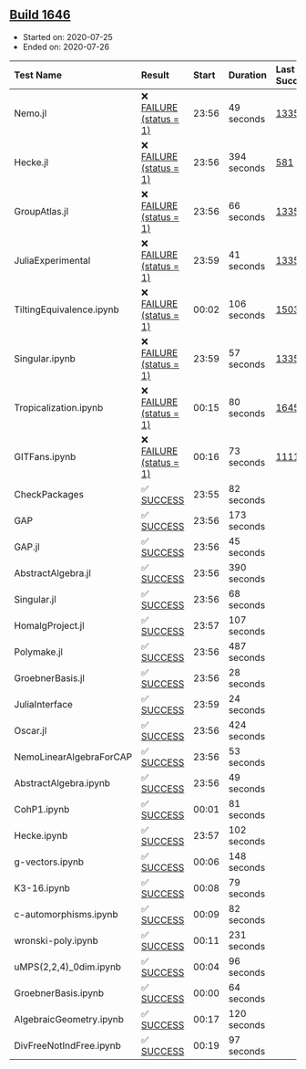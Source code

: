 ## [Build 1646](https://oscarci.mathematik.uni-kl.de/job/oscar-julia-1.4/1646/)

* Started on: 2020-07-25
* Ended on: 2020-07-26

| Test Name    | Result | Start | Duration | Last Success | First Failure |
|:-------------|:-------|:------|:---------|:-------------|:--------------|
| Nemo.jl | ❌ [FAILURE (status = 1)](https://oscarci.mathematik.uni-kl.de/job/oscar-julia-1.4/1646/artifact/logs/build-1646/Nemo.jl.log) | 23:56 | 49 seconds | [1335](https://oscarci.mathematik.uni-kl.de/job/oscar-julia-1.4/1335/) | [1336](https://oscarci.mathematik.uni-kl.de/job/oscar-julia-1.4/1336/) |
| Hecke.jl | ❌ [FAILURE (status = 1)](https://oscarci.mathematik.uni-kl.de/job/oscar-julia-1.4/1646/artifact/logs/build-1646/Hecke.jl.log) | 23:56 | 394 seconds | [581](https://oscarci.mathematik.uni-kl.de/job/oscar-julia-1.4/581/) | [582](https://oscarci.mathematik.uni-kl.de/job/oscar-julia-1.4/582/) |
| GroupAtlas.jl | ❌ [FAILURE (status = 1)](https://oscarci.mathematik.uni-kl.de/job/oscar-julia-1.4/1646/artifact/logs/build-1646/GroupAtlas.jl.log) | 23:56 | 66 seconds | [1335](https://oscarci.mathematik.uni-kl.de/job/oscar-julia-1.4/1335/) | [1336](https://oscarci.mathematik.uni-kl.de/job/oscar-julia-1.4/1336/) |
| JuliaExperimental | ❌ [FAILURE (status = 1)](https://oscarci.mathematik.uni-kl.de/job/oscar-julia-1.4/1646/artifact/logs/build-1646/JuliaExperimental.log) | 23:59 | 41 seconds | [1335](https://oscarci.mathematik.uni-kl.de/job/oscar-julia-1.4/1335/) | [1336](https://oscarci.mathematik.uni-kl.de/job/oscar-julia-1.4/1336/) |
| TiltingEquivalence.ipynb | ❌ [FAILURE (status = 1)](https://oscarci.mathematik.uni-kl.de/job/oscar-julia-1.4/1646/artifact/logs/build-1646/TiltingEquivalence.ipynb.log) | 00:02 | 106 seconds | [1503](https://oscarci.mathematik.uni-kl.de/job/oscar-julia-1.4/1503/) | [1504](https://oscarci.mathematik.uni-kl.de/job/oscar-julia-1.4/1504/) |
| Singular.ipynb | ❌ [FAILURE (status = 1)](https://oscarci.mathematik.uni-kl.de/job/oscar-julia-1.4/1646/artifact/logs/build-1646/Singular.ipynb.log) | 23:59 | 57 seconds | [1335](https://oscarci.mathematik.uni-kl.de/job/oscar-julia-1.4/1335/) | [1336](https://oscarci.mathematik.uni-kl.de/job/oscar-julia-1.4/1336/) |
| Tropicalization.ipynb | ❌ [FAILURE (status = 1)](https://oscarci.mathematik.uni-kl.de/job/oscar-julia-1.4/1646/artifact/logs/build-1646/Tropicalization.ipynb.log) | 00:15 | 80 seconds | [1645](https://oscarci.mathematik.uni-kl.de/job/oscar-julia-1.4/1645/) | [1646](https://oscarci.mathematik.uni-kl.de/job/oscar-julia-1.4/1646/) |
| GITFans.ipynb | ❌ [FAILURE (status = 1)](https://oscarci.mathematik.uni-kl.de/job/oscar-julia-1.4/1646/artifact/logs/build-1646/GITFans.ipynb.log) | 00:16 | 73 seconds | [1111](https://oscarci.mathematik.uni-kl.de/job/oscar-julia-1.4/1111/) | [1112](https://oscarci.mathematik.uni-kl.de/job/oscar-julia-1.4/1112/) |
| CheckPackages | ✅ [SUCCESS](https://oscarci.mathematik.uni-kl.de/job/oscar-julia-1.4/1646/artifact/logs/build-1646/CheckPackages.log) | 23:55 | 82 seconds |  |  |
| GAP | ✅ [SUCCESS](https://oscarci.mathematik.uni-kl.de/job/oscar-julia-1.4/1646/artifact/logs/build-1646/GAP.log) | 23:56 | 173 seconds |  |  |
| GAP.jl | ✅ [SUCCESS](https://oscarci.mathematik.uni-kl.de/job/oscar-julia-1.4/1646/artifact/logs/build-1646/GAP.jl.log) | 23:56 | 45 seconds |  |  |
| AbstractAlgebra.jl | ✅ [SUCCESS](https://oscarci.mathematik.uni-kl.de/job/oscar-julia-1.4/1646/artifact/logs/build-1646/AbstractAlgebra.jl.log) | 23:56 | 390 seconds |  |  |
| Singular.jl | ✅ [SUCCESS](https://oscarci.mathematik.uni-kl.de/job/oscar-julia-1.4/1646/artifact/logs/build-1646/Singular.jl.log) | 23:56 | 68 seconds |  |  |
| HomalgProject.jl | ✅ [SUCCESS](https://oscarci.mathematik.uni-kl.de/job/oscar-julia-1.4/1646/artifact/logs/build-1646/HomalgProject.jl.log) | 23:57 | 107 seconds |  |  |
| Polymake.jl | ✅ [SUCCESS](https://oscarci.mathematik.uni-kl.de/job/oscar-julia-1.4/1646/artifact/logs/build-1646/Polymake.jl.log) | 23:56 | 487 seconds |  |  |
| GroebnerBasis.jl | ✅ [SUCCESS](https://oscarci.mathematik.uni-kl.de/job/oscar-julia-1.4/1646/artifact/logs/build-1646/GroebnerBasis.jl.log) | 23:56 | 28 seconds |  |  |
| JuliaInterface | ✅ [SUCCESS](https://oscarci.mathematik.uni-kl.de/job/oscar-julia-1.4/1646/artifact/logs/build-1646/JuliaInterface.log) | 23:59 | 24 seconds |  |  |
| Oscar.jl | ✅ [SUCCESS](https://oscarci.mathematik.uni-kl.de/job/oscar-julia-1.4/1646/artifact/logs/build-1646/Oscar.jl.log) | 23:56 | 424 seconds |  |  |
| NemoLinearAlgebraForCAP | ✅ [SUCCESS](https://oscarci.mathematik.uni-kl.de/job/oscar-julia-1.4/1646/artifact/logs/build-1646/NemoLinearAlgebraForCAP.log) | 23:56 | 53 seconds |  |  |
| AbstractAlgebra.ipynb | ✅ [SUCCESS](https://oscarci.mathematik.uni-kl.de/job/oscar-julia-1.4/1646/artifact/logs/build-1646/AbstractAlgebra.ipynb.log) | 23:56 | 49 seconds |  |  |
| CohP1.ipynb | ✅ [SUCCESS](https://oscarci.mathematik.uni-kl.de/job/oscar-julia-1.4/1646/artifact/logs/build-1646/CohP1.ipynb.log) | 00:01 | 81 seconds |  |  |
| Hecke.ipynb | ✅ [SUCCESS](https://oscarci.mathematik.uni-kl.de/job/oscar-julia-1.4/1646/artifact/logs/build-1646/Hecke.ipynb.log) | 23:57 | 102 seconds |  |  |
| g-vectors.ipynb | ✅ [SUCCESS](https://oscarci.mathematik.uni-kl.de/job/oscar-julia-1.4/1646/artifact/logs/build-1646/g-vectors.ipynb.log) | 00:06 | 148 seconds |  |  |
| K3-16.ipynb | ✅ [SUCCESS](https://oscarci.mathematik.uni-kl.de/job/oscar-julia-1.4/1646/artifact/logs/build-1646/K3-16.ipynb.log) | 00:08 | 79 seconds |  |  |
| c-automorphisms.ipynb | ✅ [SUCCESS](https://oscarci.mathematik.uni-kl.de/job/oscar-julia-1.4/1646/artifact/logs/build-1646/c-automorphisms.ipynb.log) | 00:09 | 82 seconds |  |  |
| wronski-poly.ipynb | ✅ [SUCCESS](https://oscarci.mathematik.uni-kl.de/job/oscar-julia-1.4/1646/artifact/logs/build-1646/wronski-poly.ipynb.log) | 00:11 | 231 seconds |  |  |
| uMPS(2,2,4)_0dim.ipynb | ✅ [SUCCESS](https://oscarci.mathematik.uni-kl.de/job/oscar-julia-1.4/1646/artifact/logs/build-1646/uMPS-2-2-4-_0dim.ipynb.log) | 00:04 | 96 seconds |  |  |
| GroebnerBasis.ipynb | ✅ [SUCCESS](https://oscarci.mathematik.uni-kl.de/job/oscar-julia-1.4/1646/artifact/logs/build-1646/GroebnerBasis.ipynb.log) | 00:00 | 64 seconds |  |  |
| AlgebraicGeometry.ipynb | ✅ [SUCCESS](https://oscarci.mathematik.uni-kl.de/job/oscar-julia-1.4/1646/artifact/logs/build-1646/AlgebraicGeometry.ipynb.log) | 00:17 | 120 seconds |  |  |
| DivFreeNotIndFree.ipynb | ✅ [SUCCESS](https://oscarci.mathematik.uni-kl.de/job/oscar-julia-1.4/1646/artifact/logs/build-1646/DivFreeNotIndFree.ipynb.log) | 00:19 | 97 seconds |  |  |
